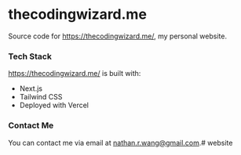 # thecodingwizard.me

Source code for https://thecodingwizard.me/, my personal website.

### Tech Stack

https://thecodingwizard.me/ is built with:

- Next.js
- Tailwind CSS
- Deployed with Vercel

### Contact Me

You can contact me via email at nathan.r.wang@gmail.com.# website
